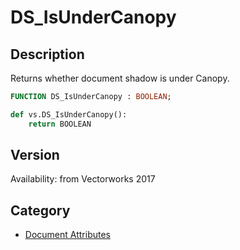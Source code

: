 # DS_IsUnderCanopy

## Description
Returns whether document shadow is under Canopy.

```pascal
FUNCTION DS_IsUnderCanopy : BOOLEAN;
```

```python
def vs.DS_IsUnderCanopy():
    return BOOLEAN
```

## Version
Availability: from Vectorworks 2017

## Category
* [Document Attributes](../Categories/Document%20Attributes.md)
